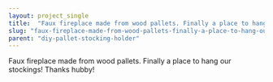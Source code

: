 ```yaml
---
layout: project_single
title:  "Faux fireplace made from wood pallets. Finally a place to hang our stockings! Thanks hubby!"
slug: "faux-fireplace-made-from-wood-pallets-finally-a-place-to-hang-our-stockings-thanks-hubby"
parent: "diy-pallet-stocking-holder"
---
```

Faux fireplace made from wood pallets. Finally a place to hang our stockings! Thanks hubby!